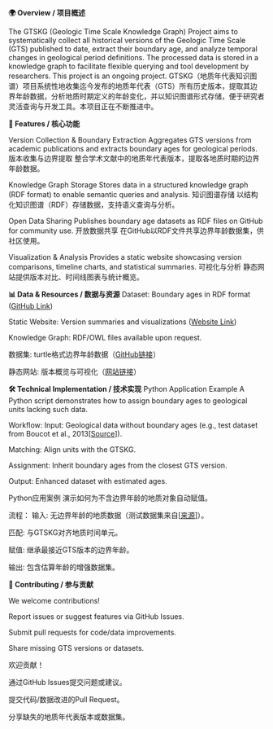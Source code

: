**🌍 Overview / 项目概述**

The GTSKG (Geologic Time Scale Knowledge Graph) Project aims to systematically collect all historical versions of the Geologic Time Scale (GTS) published to date, extract their boundary age, and analyze temporal changes in geological period definitions. The processed data is stored in a knowledge graph to facilitate flexible querying and tool development by researchers. This project is an ongoing project.
GTSKG（地质年代表知识图谱）项目系统性地收集迄今发布的地质年代表（GTS）所有历史版本，提取其边界年龄数据，分析地质时期定义的年龄变化，并以知识图谱形式存储，便于研究者灵活查询与开发工具。本项目正在不断推进中。

**🚀 Features / 核心功能**

Version Collection & Boundary Extraction
Aggregates GTS versions from academic publications and extracts boundary ages for geological periods.
版本收集与边界提取
整合学术文献中的地质年代表版本，提取各地质时期的边界年龄数据。

Knowledge Graph Storage
Stores data in a structured knowledge graph (RDF format) to enable semantic queries and analysis.
知识图谱存储
以结构化知识图谱（RDF）存储数据，支持语义查询与分析。

Open Data Sharing
Publishes boundary age datasets as RDF files on GitHub for community use.
开放数据共享
在GitHub以RDF文件共享边界年龄数据集，供社区使用。

Visualization & Analysis
Provides a static website showcasing version comparisons, timeline charts, and statistical summaries.
可视化与分析
静态网站提供版本对比、时间线图表与统计概览。

**📊 Data & Resources / 数据与资源**
Dataset: Boundary ages in RDF format ([GitHub Link](https://github.com/Hongwei2021/Hongwei2021.github.io/edit/main))

Static Website: Version summaries and visualizations ([Website Link](https://hongwei2021.github.io/))

Knowledge Graph: RDF/OWL files available upon request.

数据集: turtle格式边界年龄数据（[GitHub链接](https://github.com/Hongwei2021/Hongwei2021.github.io/edit/main)）

静态网站: 版本概览与可视化（[网站链接](https://hongwei2021.github.io/)）

**🛠️ Technical Implementation / 技术实现**
Python Application Example
A Python script demonstrates how to assign boundary ages to geological units lacking such data.

Workflow:
Input: Geological data without boundary ages (e.g., test dataset from Boucot et al., 2013[[Source](https://www.researchgate.net/publication/268209252_Boucot_et_al_2013_Lithology_Data_Tables_Excel_Spreadsheets/stats)]).

Matching: Align units with the GTSKG.

Assignment: Inherit boundary ages from the closest GTS version.

Output: Enhanced dataset with estimated ages.

Python应用案例
演示如何为不含边界年龄的地质对象自动赋值。

流程：
输入: 无边界年龄的地质数据（测试数据集来自[[来源](https://www.researchgate.net/publication/268209252_Boucot_et_al_2013_Lithology_Data_Tables_Excel_Spreadsheets/stats)]）。

匹配: 与GTSKG对齐地质时间单元。

赋值: 继承最接近GTS版本的边界年龄。

输出: 包含估算年龄的增强数据集。



**🤝 Contributing / 参与贡献**

We welcome contributions!

Report issues or suggest features via GitHub Issues.

Submit pull requests for code/data improvements.

Share missing GTS versions or datasets.

欢迎贡献！

通过GitHub Issues提交问题或建议。

提交代码/数据改进的Pull Request。

分享缺失的地质年代表版本或数据集。

